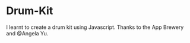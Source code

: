 # Drum-Kit
I learnt to create a drum kit using Javascript. Thanks to the App Brewery and @Angela Yu.
